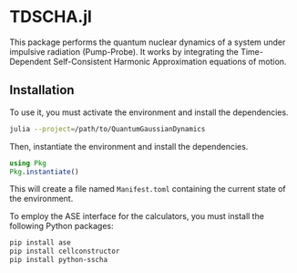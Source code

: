 # TDSCHA.jl

This package performs the quantum nuclear dynamics of a system under impulsive radiation (Pump-Probe).
It works by integrating the Time-Dependent Self-Consistent Harmonic Approximation equations of motion.

## Installation
To use it, you must activate the environment and install the dependencies.

```bash
julia --project=/path/to/QuantumGaussianDynamics
```

Then, instantiate the environment and install the dependencies.

```julia
using Pkg
Pkg.instantiate()
```

This will create a file named ``Manifest.toml`` containing the current state of the environment.

To employ the ASE interface for the calculators, you must install the following Python packages:
```bash
pip install ase
pip install cellconstructor
pip install python-sscha
````


